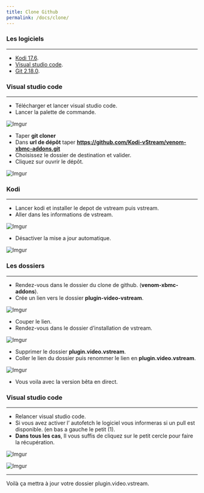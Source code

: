 ```yaml
---
title: Clone Github
permalink: /docs/clone/
---
```


### Les logiciels
---

- [Kodi 17.6](https://kodi.tv/download).
- [Visual studio code](https://code.visualstudio.com/).
- [Git 2.18.0](https://git-scm.com/).

### Visual studio code
---
- Télécharger et lancer visual studio code.
- Lancer la palette de commande.

![Imgur](https://i.imgur.com/DUUgck0.png)

- Taper **git cloner** 
- Dans **url de dépôt** taper **https://github.com/Kodi-vStream/venom-xbmc-addons.git**
- Choisissez le dossier de destination et valider.
- Cliquez sur ouvrir le dépôt.

![Imgur](https://i.imgur.com/lg7nKKa.png)


### Kodi
---

- Lancer kodi et installer le depot de vstream puis vstream.
- Aller dans les informations de vstream.

![Imgur](https://i.imgur.com/Twrod4y.png)

- Désactiver la mise a jour automatique.

![Imgur](https://i.imgur.com/ivSSPQ3.jpg)


### Les dossiers
---

- Rendez-vous dans le dossier du clone de github. (**venom-xbmc-addons**).
- Crée un lien vers le dossier **plugin-video-vstream**.

![Imgur](https://i.imgur.com/dprD0Zm.png)

- Couper le lien.
- Rendez-vous dans le dossier d’installation de vstream.

![Imgur](https://i.imgur.com/zy45Gw9.png)

- Supprimer le dossier **plugin.video.vstream**.
- Coller le lien du dossier puis renommer le lien en **plugin.video.vstream**.

![Imgur](https://i.imgur.com/XgBHMDn.png)

- Vous voila avec la version bêta en direct.


### Visual studio code
---

- Relancer visual studio code.
- Si vous avez activer l’ autofetch le logiciel vous informeras si un pull est disponible. (en bas a gauche le petit (1).
- **Dans tous les cas**, Il vous suffis de cliquez sur le petit cercle pour faire la récupération.

![Imgur](https://i.imgur.com/Q6vI4Wd.png)

![Imgur](https://i.imgur.com/uLopahe.png)

---

Voilà ça mettra à jour votre dossier plugin.video.vstream.
